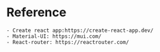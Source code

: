 
# Reference

    - Create react app:https://create-react-app.dev/
    - Material-UI: https://mui.com/
    - React-router: https://reactrouter.com/
